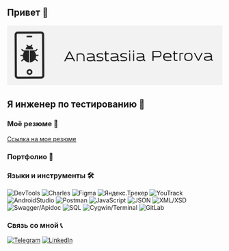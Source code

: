 ## Привет 👋

![Header](https://github.com/petrova-andm/petrova-andm/blob/main/assets/header.png)

## Я инженер по тестированию 🐞


### Моё резюме 📄
[Ссылка на мое резюме](https://docs.google.com/document/d/1uZNJr1xS22KUBisil9LazVzVdQ3fzjcRPjdd8WSHhFw/edit#)

### Портфолио 📁

### Языки и инструменты 🛠️
![DevTools](https://img.shields.io/badge/-DevTools-090909?style=for-the-badge&logo=googlechrome)
![Charles](https://img.shields.io/badge/-charles-090909?style=for-the-badge&logo=charles)
![Figma](https://img.shields.io/badge/-figma-090909?style=for-the-badge&logo=figma)
![Яндекс.Трекер](https://img.shields.io/badge/-яндекс.трекер-090909?style=for-the-badge&logo=яндекс.трекер)
![YouTrack](https://img.shields.io/badge/-youtrack-090909?style=for-the-badge&logo=youtrack)
![AndroidStudio](https://img.shields.io/badge/-androidstudio-090909?style=for-the-badge&logo=androidstudio)
![Postman](https://img.shields.io/badge/-postman-090909?style=for-the-badge&logo=postman)
![JavaScript](https://img.shields.io/badge/-javascript-090909?style=for-the-badge&logo=javascript)
![JSON](https://img.shields.io/badge/-json-090909?style=for-the-badge&logo=json)
![XML/XSD](https://img.shields.io/badge/-xml/xsd-090909?style=for-the-badge&logo=xml&xsd)
![Swagger/Apidoc](https://img.shields.io/badge/-swagger/apidoc-090909?style=for-the-badge&logo=swagger)
![SQL](https://img.shields.io/badge/-sql-090909?style=for-the-badge&logo=mysql)
![Cygwin/Terminal](https://img.shields.io/badge/-cygwin/terminal-090909?style=for-the-badge&logo=terminal&cygwin)
![GitLab](https://img.shields.io/badge/-gitlab-090909?style=for-the-badge&logo=gitlab)

### Связь со мной 📞
[![Telegram](https://img.shields.io/badge/-telegram-090909?style=for-the-badge&logo=telegram)](https://t.me/ouralind)
[![LinkedIn](https://img.shields.io/badge/-linkedin-090909?style=for-the-badge&logo=linkedin)]()

